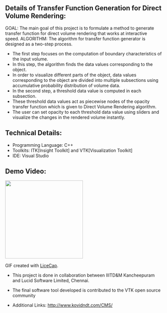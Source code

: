 ## Details of Transfer Function Generation for Direct Volume Rendering:
GOAL: The main goal of this project is to formulate a method to generate transfer function for direct volume rendering that works at interactive speed.
ALGORITHM: The algorithm for transfer function generator is designed as a two-step process.
- The first step focuses on the computation of boundary characteristics of the input volume.
- In this step, the algorithm finds the data values corresponding to the object.
- In order to visualize different parts of the object, data values corresponding to the object are divided into multiple subsections using accumulative probability distribution of volume data.
- In the second step, a threshold data value is computed in each subsection. 
- These threshold data values act as piecewise nodes of the opacity transfer function which is given to Direct Volume Rendering algorithm. 
- The user can set opacity to each threshold data value using sliders and visualize the changes in the rendered volume instantly.

## Technical Details:
- Programming Language: C++ 
- Toolkits: ITK[Insight Toolkit] and VTK[Visualization Toolkit]
- IDE: Visual Studio 

## Demo Video:
<img src="walkthrough_part1.gif" width=250><br>

GIF created with [LiceCap](http://www.cockos.com/licecap/).

- This project is done in collaboration between IIITD&M Kancheepuram and Lucid Software Limited, Chennai.
- The final software tool developed is contributed to the VTK open source community

- Additional Links: http://www.kovidndt.com/CMS/

